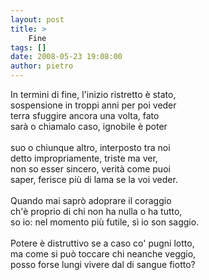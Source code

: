 ```yaml
---
layout: post
title: >
    Fine
tags: []
date: 2008-05-23 19:08:00
author: pietro
---
```

In termini di fine, l'inizio ristretto è stato,<br/>sospensione in troppi anni per poi veder<br/>terra sfuggire ancora una volta, fato<br/>sarà o chiamalo caso, ignobile è poter<br/><br/>suo o chiunque altro, interposto tra noi<br/>detto impropriamente, triste ma ver,<br/>non so esser sincero, verità come puoi<br/>saper, ferisce più di lama se la voi veder.<br/><br/>Quando mai saprò adoprare il coraggio<br/>ch'è proprio di chi non ha nulla o ha tutto,<br/>so io: nel momento più futile, sì io son saggio.<br/><br/>Potere è distruttivo se a caso co' pugni lotto,<br/>ma come si può toccare chi neanche veggio,<br/>posso forse lungi vivere dal di sangue fiotto?
